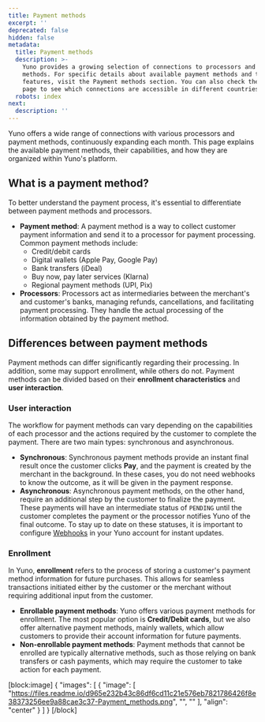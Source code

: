 ```yaml
---
title: Payment methods
excerpt: ''
deprecated: false
hidden: false
metadata:
  title: Payment methods
  description: >-
    Yuno provides a growing selection of connections to processors and payment
    methods. For specific details about available payment methods and their
    features, visit the Payment methods section. You can also check the Coverage
    page to see which connections are accessible in different countries.
  robots: index
next:
  description: ''
---
```

Yuno offers a wide range of connections with various processors and payment methods, continuously expanding each month. This page explains the available payment methods, their capabilities, and how they are organized within Yuno's platform.

## What is a payment method?

To better understand the payment process, it's essential to differentiate between payment methods and processors.

- **Payment method**: A payment method is a way to collect customer payment information and send it to a processor for payment processing. Common payment methods include:
  - Credit/debit cards
  - Digital wallets (Apple Pay, Google Pay)
  - Bank transfers (iDeal)
  - Buy now, pay later services (Klarna) 
  - Regional payment methods (UPI, Pix)
- **Processors**: Processors act as intermediaries between the merchant's and customer's banks, managing refunds, cancellations, and facilitating payment processing. They handle the actual processing of the information obtained by the payment method.

## Differences between payment methods

Payment methods can differ significantly regarding their processing. In addition, some may support enrollment, while others do not. Payment methods can be divided based on their **enrollment characteristics** and **user interaction**.

### User interaction

The workflow for payment methods can vary depending on the capabilities of each processor and the actions required by the customer to complete the payment. There are two main types: synchronous and asynchronous.

- **Synchronous**: Synchronous payment methods provide an instant final result once the customer clicks **Pay**, and the payment is created by the merchant in the background. In these cases, you do not need webhooks to know the outcome, as it will be given in the payment response.
- **Asynchronous**: Asynchronous payment methods, on the other hand, require an additional step by the customer to finalize the payment. These payments will have an intermediate status of `PENDING` until the customer completes the payment or the processor notifies Yuno of the final outcome. To stay up to date on these statuses, it is important to configure [Webhooks](doc:webhooks-1) in your Yuno account for instant updates.

### Enrollment

In Yuno, **enrollment** refers to the process of storing a customer's payment method information for future purchases. This allows for seamless transactions initiated either by the customer or the merchant without requiring additional input from the customer.

- **Enrollable payment methods**: Yuno offers various payment methods for enrollment. The most popular option is **Credit/Debit cards**, but we also offer alternative payment methods, mainly wallets, which allow customers to provide their account information for future payments.
- **Non-enrollable payment methods**: Payment methods that cannot be enrolled are typically alternative methods, such as those relying on bank transfers or cash payments, which may require the customer to take action for each payment.

[block:image]
{
  "images": [
    {
      "image": [
        "https://files.readme.io/d965e232b43c86df6cd11c21e576eb7821786426f8e38373256ee9a88cae3c37-Payment_methods.png",
        "",
        ""
      ],
      "align": "center"
    }
  ]
}
[/block]